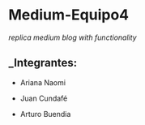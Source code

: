 # Medium-Equipo4

_replica medium blog with functionality_

## _Integrantes:

- Ariana Naomi

- Juan Cundafé

- Arturo Buendia
